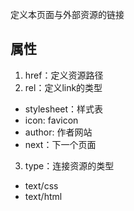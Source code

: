 定义本页面与外部资源的链接

## 属性
1. href：定义资源路径
2. rel：定义link的类型
  * stylesheet：样式表
  * icon: favicon
  * author: 作者网站
  * next：下一个页面

3. type：连接资源的类型
  * text/css
  * text/html